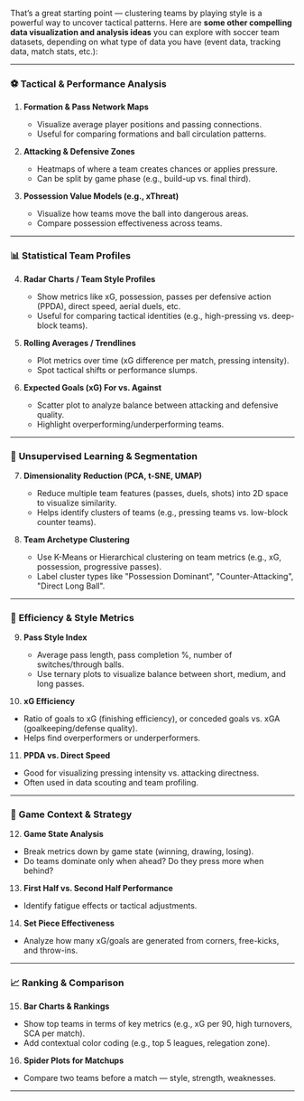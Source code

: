 That’s a great starting point — clustering teams by playing style is a powerful way to uncover tactical patterns. Here are **some other compelling data visualization and analysis ideas** you can explore with soccer team datasets, depending on what type of data you have (event data, tracking data, match stats, etc.):

---

### ⚽ **Tactical & Performance Analysis**

1. **Formation & Pass Network Maps**

   * Visualize average player positions and passing connections.
   * Useful for comparing formations and ball circulation patterns.

2. **Attacking & Defensive Zones**

   * Heatmaps of where a team creates chances or applies pressure.
   * Can be split by game phase (e.g., build-up vs. final third).

3. **Possession Value Models (e.g., xThreat)**

   * Visualize how teams move the ball into dangerous areas.
   * Compare possession effectiveness across teams.

---

### 📊 **Statistical Team Profiles**

4. **Radar Charts / Team Style Profiles**

   * Show metrics like xG, possession, passes per defensive action (PPDA), direct speed, aerial duels, etc.
   * Useful for comparing tactical identities (e.g., high-pressing vs. deep-block teams).

5. **Rolling Averages / Trendlines**

   * Plot metrics over time (xG difference per match, pressing intensity).
   * Spot tactical shifts or performance slumps.

6. **Expected Goals (xG) For vs. Against**

   * Scatter plot to analyze balance between attacking and defensive quality.
   * Highlight overperforming/underperforming teams.

---

### 🧠 **Unsupervised Learning & Segmentation**

7. **Dimensionality Reduction (PCA, t-SNE, UMAP)**

   * Reduce multiple team features (passes, duels, shots) into 2D space to visualize similarity.
   * Helps identify clusters of teams (e.g., pressing teams vs. low-block counter teams).

8. **Team Archetype Clustering**

   * Use K-Means or Hierarchical clustering on team metrics (e.g., xG, possession, progressive passes).
   * Label cluster types like "Possession Dominant", "Counter-Attacking", "Direct Long Ball".

---

### 🧮 **Efficiency & Style Metrics**

9. **Pass Style Index**

   * Average pass length, pass completion %, number of switches/through balls.
   * Use ternary plots to visualize balance between short, medium, and long passes.

10. **xG Efficiency**

* Ratio of goals to xG (finishing efficiency), or conceded goals vs. xGA (goalkeeping/defense quality).
* Helps find overperformers or underperformers.

11. **PPDA vs. Direct Speed**

* Good for visualizing pressing intensity vs. attacking directness.
* Often used in data scouting and team profiling.

---

### 🧩 **Game Context & Strategy**

12. **Game State Analysis**

* Break metrics down by game state (winning, drawing, losing).
* Do teams dominate only when ahead? Do they press more when behind?

13. **First Half vs. Second Half Performance**

* Identify fatigue effects or tactical adjustments.

14. **Set Piece Effectiveness**

* Analyze how many xG/goals are generated from corners, free-kicks, and throw-ins.

---

### 📈 **Ranking & Comparison**

15. **Bar Charts & Rankings**

* Show top teams in terms of key metrics (e.g., xG per 90, high turnovers, SCA per match).
* Add contextual color coding (e.g., top 5 leagues, relegation zone).

16. **Spider Plots for Matchups**

* Compare two teams before a match — style, strength, weaknesses.

---


